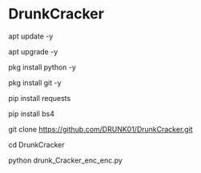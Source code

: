 # DrunkCracker

apt update -y


apt upgrade -y


pkg install python -y


pkg install git -y


pip install requests


pip install bs4


git clone https://github.com/DRUNK01/DrunkCracker.git

cd DrunkCracker



python drunk_Cracker_enc_enc.py

